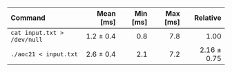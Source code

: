 | Command | Mean [ms] | Min [ms] | Max [ms] | Relative |
|:---|---:|---:|---:|---:|
| `cat input.txt > /dev/null` | 1.2 ± 0.4 | 0.8 | 7.8 | 1.00 |
| `./aoc21 < input.txt` | 2.6 ± 0.4 | 2.1 | 7.2 | 2.16 ± 0.75 |
